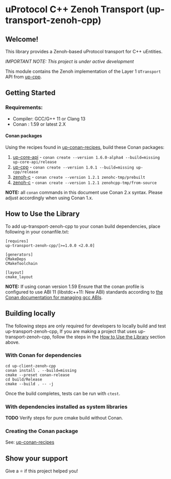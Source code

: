 # uProtocol C++ Zenoh Transport (up-transport-zenoh-cpp)

## Welcome!

This library provides a Zenoh-based uProtocol transport for C++ uEntities.

*_IMPORTANT NOTE:_ This project is under active development*

This module contains the Zenoh implementation of the Layer 1 `UTransport` API
from [up-cpp][cpp-api-repo].

## Getting Started

### Requirements:
- Compiler: GCC/G++ 11 or Clang 13
- Conan : 1.59 or latest 2.X

#### Conan packages

Using the recipes found in [up-conan-recipes][conan-recipe-repo], build these
Conan packages:

1. [up-core-api][spec-repo] - `conan create --version 1.6.0-alpha4 --build=missing up-core-api/release`
2. [up-cpp][cpp-api-repo] - `conan create --version 1.0.1 --build=missing up-cpp/release`
3. [zenoh-c][zenoh-repo] - `conan create --version 1.2.1 zenohc-tmp/prebuilt`
4. [zenoh-c][zenoh-repo] - `conan create --version 1.2.1 zenohcpp-tmp/from-source`

**NOTE:** all `conan` commands in this document use  Conan 2.x syntax. Please
adjust accordingly when using Conan 1.x.

## How to Use the Library

To add up-transport-zenoh-cpp to your conan build dependencies, place following
in your conanfile.txt:

```
[requires]
up-transport-zenoh-cpp/[>=1.0.0 <2.0.0]

[generators]
CMakeDeps
CMakeToolchain

[layout]
cmake_layout
```

**NOTE:** If using conan version 1.59 Ensure that the conan profile is
configured to use ABI 11 (libstdc++11: New ABI) standards according to
[the Conan documentation for managing gcc ABIs][conan-abi-docs].

## Building locally

The following steps are only required for developers to locally build and test
up-transport-zenoh-cpp, If you are making a project that uses
up-transport-zenoh-cpp, follow the steps in the
[How to Use the Library](#how-to-use-the-library) section above.

### With Conan for dependencies

```
cd up-client-zenoh-cpp
conan install . --build=missing
cmake --preset conan-release
cd build/Release
cmake --build . -- -j
```

Once the build completes, tests can be run with `ctest`.

### With dependencies installed as system libraries

**TODO** Verify steps for pure cmake build without Conan.

### Creating the Conan package

See: [up-conan-recipes][conan-recipe-repo]

## Show your support

Give a ⭐️ if this project helped you!

[conan-recipe-repo]: https://github.com/eclipse-uprotocol/up-conan-recipes
[spec-repo]: https://github.com/eclipse-uprotocol/up-spec
[cpp-api-repo]: https://github.com/eclipse-uprotocol/up-cpp
[zenoh-repo]: https://github.com/eclipse-zenoh/zenoh-cpp
[conan-abi-docs]: https://docs.conan.io/en/1.60/howtos/manage_gcc_abi.html
